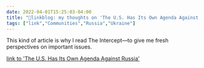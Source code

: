 ```yaml
---
date: 2022-04-01T15:25:03-04:00
title: "🔗linkblog: my thoughts on 'The U.S. Has Its Own Agenda Against Russia'"
tags: ["link","Communities","Russia","Ukraine"]
---
```

This kind of article is why I read The Intercept—to give me fresh perspectives on important issues.
 
[link to 'The U.S. Has Its Own Agenda Against Russia'](https://theintercept.com/2022/04/01/russia-ukraine-proxy-war-washington-diplomacy/)
